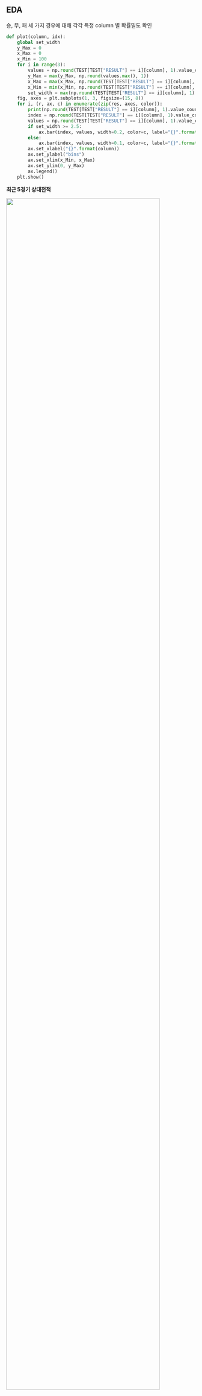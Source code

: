 ## EDA

승, 무, 패 세 가지 경우에 대해 각각 특정 column 별 확률밀도 확인

```python
def plot(column, idx):
    global set_width
    y_Max = 0
    x_Max = 0
    x_Min = 100
    for i in range(3):
        values = np.round(TEST[TEST["RESULT"] == i][column], 1).value_counts().values / TEST[TEST["RESULT"] == i][column].shape[0]
        y_Max = max(y_Max, np.round(values.max(), 1))
        x_Max = max(x_Max, np.round(TEST[TEST["RESULT"] == i][column], 1).value_counts().index.max())
        x_Min = min(x_Min, np.round(TEST[TEST["RESULT"] == i][column], 1).value_counts().index.min())
        set_width = max(np.round(TEST[TEST["RESULT"] == i][column], 1).value_counts().index)
    fig, axes = plt.subplots(1, 3, figsize=(15, 8))
    for i, (r, ax, c) in enumerate(zip(res, axes, color)):
        print(np.round(TEST[TEST["RESULT"] == i][column], 1).value_counts())
        index = np.round(TEST[TEST["RESULT"] == i][column], 1).value_counts().index.tolist()
        values = np.round(TEST[TEST["RESULT"] == i][column], 1).value_counts().values / TEST[TEST["RESULT"] == i][column].shape[0]
        if set_width >= 2.5:
            ax.bar(index, values, width=0.2, color=c, label="{}".format(r))
        else:
            ax.bar(index, values, width=0.1, color=c, label="{}".format(r))
        ax.set_xlabel("{}".format(column))
        ax.set_ylabel("bins")
        ax.set_xlim(x_Min, x_Max)
        ax.set_ylim(0, y_Max)
        ax.legend()
    plt.show()
```

**최근 5경기 상대전적**

<img src="https://user-images.githubusercontent.com/58063806/116851771-00fd3780-ac2e-11eb-98cc-b3d2786ec66d.png" width=90%/>

5경기 상대전적이 없는 -1 값을 제외하고

패 : 0 ~ 1.2, 1.3 정도에 밀집

무 : 0.8 ~ 2 정도에 밀집

승 : 0.8 ~ 2.7 정도에 밀집 (3인 경우가 존재) 

**홈팀의 이전 5경기 성적**

<img src="https://user-images.githubusercontent.com/58063806/116852006-8254ca00-ac2e-11eb-8da8-cfd03b026d5f.png" width=90% />

패 : 0.5 ~ 1.3 정도에 밀집

무 : 0.7 ~ 1.7 정도에 밀집 (3인 경우 2.5% 정도 존재)

승 : 0.9 ~ 2.1 정도에 밀집 (3인 경우 7.5% 정도 존재)

**원정팀의 이전 5경기 성적**

<img src="https://user-images.githubusercontent.com/58063806/116852690-bc729b80-ac2f-11eb-86a0-44724a31585f.png" width=90% />

패 : 0.5 ~ 2.5 정도에 밀집 (3인 경우가 10% 존재)

무 : 패배와 비슷한 분포를 보이지만 3인 경우가 현저히 줄어듬

승 : 0 ~ 2.3 정도에 밀집 (무승부와 비슷한 분포를 보이지만 조금 더 왼쪽으로 이동한 경향)

**홈팀의 이전 5경기 득점**

<img src="https://user-images.githubusercontent.com/58063806/116853080-694d1880-ac30-11eb-8227-9fa1b03e6fb0.png" width=90%/>

패 : 0.5 ~ 2.3 정도에 밀집

무 : 패배와 비슷한 분포를 보이지만 1.5 이상 빈도가 약간 상승

승 : 마찬가지로 무승부에서 1.5 이상 빈도가 약간 상승한 모습 (3.0 이상의 값들도 어느 정도 존재)

**홈팀의 이전 5경기 실점**

<img src="https://user-images.githubusercontent.com/58063806/116853414-f6906d00-ac30-11eb-8e68-ec83f8e5f585.png" width=90% />

패 : 0.5 ~ 2 정도에 밀집 (3.0 이상의 값들이 어느 정도 존재)

무 : 0.4 ~ 1.7 정도에 밀집 (3.0을 넘는 값들이 존재하지 않음)

승 : 0.4 ~ 1.8 정도에 밀집 (대부분 2.7 이하의 값들로 구성)

**원정팀의 이전 5경기 득점**

<img src="https://user-images.githubusercontent.com/58063806/116853790-98b05500-ac31-11eb-8ca1-d8ca9fe72288.png" width=90% />

패 : 0.5 ~ 2.5 정도에 밀집 (2.5 이상의 값들도 10% 이상 존재)

무 : 0.3 ~ 1.8 정도에 밀집 (2.3 이상의 값들이 존재하지 않음)

승 : 0 ~ 1.8 정도에 밀집 (무승부에 비해 그래프가 왼쪽으로 조금 치우침)

**원정팀의 이전 5경기 실점**

<img src="https://user-images.githubusercontent.com/58063806/116854085-14aa9d00-ac32-11eb-861a-ecf8357288ea.png" width=90% />

패 : 0.3 ~ 2.0 정도에 밀집 (2.7 이상의 값들이 존재하지 않음)

무 : 0.7 ~ 2.3 정도에 밀집 

승 : 0.7 ~ 2.4 정도에 밀집

**홈팀의 풀타임 골 수의 평균치**

<img src="https://user-images.githubusercontent.com/58063806/116854553-d497ea00-ac32-11eb-818d-1fd067134f91.png" width=90% />

**홈팀의 하프타임 골 수의 평균치**

<img src="https://user-images.githubusercontent.com/58063806/116854593-e37e9c80-ac32-11eb-8067-30010e6f7ee9.png" width=90% />

**원정팀의 풀타임 골 수의 평균치**

<img src="C:\Users\salmon11\AppData\Roaming\Typora\typora-user-images\image-20210503171403922.png" width=90% />

**원정팀의 하프타임 골 수의 평균치**

<img src="https://user-images.githubusercontent.com/58063806/116854664-04df8880-ac33-11eb-9fff-32e97fe06ea4.png" width=90% />

**홈팀의 슈팅 평균치**

<img src="https://user-images.githubusercontent.com/58063806/116854813-42dcac80-ac33-11eb-9f24-72a4a37dd82d.png" width=90% />

**홈팀의 유효슈팅 평균치**

<img src="C:\Users\salmon11\AppData\Roaming\Typora\typora-user-images\image-20210503171645399.png" width=90% />

**홈팀의 얻은 파울 평균치** 

<img src="https://user-images.githubusercontent.com/58063806/116854898-6273d500-ac33-11eb-8004-a0e14e631055.png" width=90% />

**홈팀의 얻은 코너킥 평균치**

<img src="C:\Users\salmon11\AppData\Roaming\Typora\typora-user-images\image-20210503171758102.png" width=90%/>

**홈팀의 옐로 카드 평균치**

<img src="C:\Users\salmon11\AppData\Roaming\Typora\typora-user-images\image-20210503171818126.png" width=90%/>

**홈팀의 레드 카드 평균치**

<img src="C:\Users\salmon11\AppData\Roaming\Typora\typora-user-images\image-20210503171839135.png" width=90% />

**원정팀의 슈팅 평균치**

<img src="https://user-images.githubusercontent.com/58063806/116855174-ea59df00-ac33-11eb-89c3-eb0495726203.png" width=90% />

**원정팀의 유효슈팅 평균치**

<img src="https://user-images.githubusercontent.com/58063806/116855219-fcd41880-ac33-11eb-884d-0c69407f202f.png" width=90% />

**원정팀의 얻은 파울 평균치** 

<img src="https://user-images.githubusercontent.com/58063806/116855249-0a899e00-ac34-11eb-830a-a7228db5905e.png" width=90% />

**원정팀의 얻은 코너킥 평균치**

<img src="https://user-images.githubusercontent.com/58063806/116855282-19705080-ac34-11eb-8c48-b811562d548a.png" width=90%/>

**원정팀의 옐로 카드 평균치**

<img src="https://user-images.githubusercontent.com/58063806/116855324-29883000-ac34-11eb-92f0-953f5566368f.png" width=90%/>

**원정팀의 레드 카드 평균치**

<img src="https://user-images.githubusercontent.com/58063806/116855364-373db580-ac34-11eb-90f7-4bf518123fd0.png" width=90% />



레드 카드는 일반적으로 많이 발생하지 않음에 따라 전체 평균치는 가치가 없다고 판단 (이전 5경기와 같은 식으로 수정하거나 제외 고려)